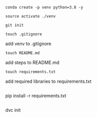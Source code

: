 ```
conda create -p venv python=3.8 -y
```
```
source activate ./venv
```
```
git init
```
```
touch .gitignore
```
add venv to .gitignore
```
touch README.md
```
add steps to README.md
```
touch requirements.txt
```
add required libraries to requirements.txt
```
```
pip install -r requirements.txt
```
```
dvc init
```